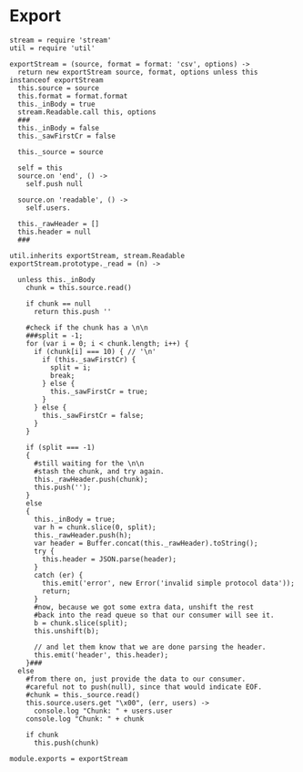 # Export

    stream = require 'stream'
    util = require 'util'

    exportStream = (source, format = format: 'csv', options) ->
      return new exportStream source, format, options unless this instanceof exportStream
      this.source = source
      this.format = format.format
      this._inBody = true
      stream.Readable.call this, options
      ###
      this._inBody = false
      this._sawFirstCr = false

      this._source = source

      self = this
      source.on 'end', () ->
        self.push null

      source.on 'readable', () ->
        self.users.

      this._rawHeader = []
      this.header = null
      ###

    util.inherits exportStream, stream.Readable
    exportStream.prototype._read = (n) ->

      unless this._inBody
        chunk = this.source.read()

        if chunk == null
          return this.push ''

        #check if the chunk has a \n\n
        ###split = -1;
        for (var i = 0; i < chunk.length; i++) {
          if (chunk[i] === 10) { // '\n'
            if (this._sawFirstCr) {
              split = i;
              break;
            } else {
              this._sawFirstCr = true;
            }
          } else {
            this._sawFirstCr = false;
          }
        }

        if (split === -1)
        {
          #still waiting for the \n\n
          #stash the chunk, and try again.
          this._rawHeader.push(chunk);
          this.push('');
        }
        else
        {
          this._inBody = true;
          var h = chunk.slice(0, split);
          this._rawHeader.push(h);
          var header = Buffer.concat(this._rawHeader).toString();
          try {
            this.header = JSON.parse(header);
          }
          catch (er) {
            this.emit('error', new Error('invalid simple protocol data'));
            return;
          }
          #now, because we got some extra data, unshift the rest
          #back into the read queue so that our consumer will see it.
          b = chunk.slice(split);
          this.unshift(b);

          // and let them know that we are done parsing the header.
          this.emit('header', this.header);
        }###
      else
        #from there on, just provide the data to our consumer.
        #careful not to push(null), since that would indicate EOF.
        #chunk = this._source.read()
        this.source.users.get "\x00", (err, users) ->
          console.log "Chunk: " + users.user
        console.log "Chunk: " + chunk

        if chunk
          this.push(chunk)

    module.exports = exportStream
